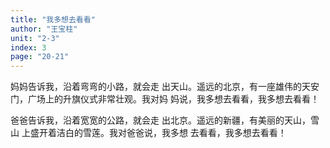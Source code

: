 ```yaml
---
title: "我多想去看看"
author: "王宝柱"
unit: "2-3"
index: 3
page: "20-21"
---
```


妈妈告诉我，沿着弯弯的小路，就会走
出天山。遥远的北京，有一座雄伟的天安
门，广场上的升旗仪式非常壮观。我对妈
妈说，我多想去看看，我多想去看看！

爸爸告诉我，沿着宽宽的公路，就会走
出北京。遥远的新疆，有美丽的天山，雪山
上盛开着洁白的雪莲。我对爸爸说，我多想
去看看，我多想去看看！

[^1]: 本文作者王宝柱，选作课文时有改动。
